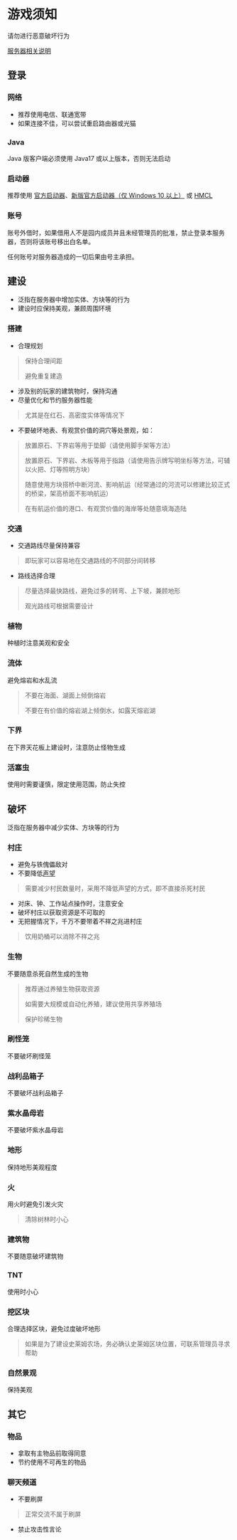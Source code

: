 # 游戏须知

请勿进行恶意破坏行为

[服务器相关说明](https://github.com/Kittengarten-Official/Kittengarten/blob/%E4%B8%BB%E5%88%86%E6%94%AF/Minecraft_Java_Edition/Kittengarten.md)

## 登录

### 网络

* 推荐使用电信、联通宽带
* 如果连接不佳，可以尝试重启路由器或光猫

### Java

Java 版客户端必须使用 Java17 或以上版本，否则无法启动

### 启动器

推荐使用 [官方启动器](https://www.minecraft.net/zh-hans)、[新版官方启动器（仅 Windows 10 以上）](https://www.microsoft.com/store/productId/9PGW18NPBZV5) 或 [HMCL](https://hmcl.huangyuhui.net/)

### 账号

账号外借时，如果借用人不是园内成员并且未经管理员的批准，禁止登录本服务器，否则将该账号移出白名单。

任何账号对服务器造成的一切后果由号主承担。

## 建设

* 泛指在服务器中增加实体、方块等的行为
* 建设时应保持美观，兼顾周围环境

### 搭建

* 合理规划

> 保持合理间距
>
> 避免重复建造

* 涉及别的玩家的建筑物时，保持沟通
* 尽量优化和节约服务器性能

> 尤其是在红石、高密度实体等情况下

* 不要破环地表、有观赏价值的洞穴等处景观，如：

> 放置原石、下界岩等用于垫脚（请使用脚手架等方法）
>
> 放置原石、下界岩、木板等用于指路（请使用告示牌写明坐标等方法，可辅以火把、灯等照明方块）
>
> 随意使用方块搭桥中断河流、影响航运（经常通过的河流可以修建比较正式的桥梁，架高桥面不影响航运）
>
> 在有航运价值的港口、有观赏价值的海岸等处随意填海造陆

### 交通

* 交通路线尽量保持兼容

> 即玩家可以容易地在交通路线的不同部分间转移

* 路线选择合理

> 尽量选择最快路线，避免过多的转弯、上下坡，兼顾地形
>
> 观光路线可根据需要设计

### 植物

种植时注意美观和安全

### 流体

避免熔岩和水乱流
> 不要在海面、湖面上倾倒熔岩
>
> 不要在有价值的熔岩湖上倾倒水，如露天熔岩湖

### 下界

在下界天花板上建设时，注意防止怪物生成

### 活塞虫

使用时需要谨慎，限定使用范围，防止失控

## 破坏

泛指在服务器中减少实体、方块等的行为

### 村庄

* 避免与铁傀儡敌对
* 不要降低[声望](https://minecraft.fandom.com/zh/wiki/%E6%9D%91%E5%BA%84#.E5.A3.B0.E6.9C.9B)

> 需要减少村民数量时，采用不降低声望的方式，即不直接杀死村民

* 对床、钟、工作站点操作时，注意安全
* 破坏村庄以获取资源是不可取的
* 无把握情况下，千万不要带着不祥之兆进村庄

> 饮用奶桶可以消除不祥之兆

### 生物

不要随意杀死自然生成的生物
> 推荐通过养殖生物获取资源
>
> 如需要大规模或自动化养殖，建议使用共享养殖场
>
> 保护珍稀生物

### 刷怪笼

不要破坏刷怪笼

### 战利品箱子

不要破坏战利品箱子

### 紫水晶母岩

不要破坏紫水晶母岩

### 地形

保持地形美观程度

### 火

用火时避免引发火灾
> 清除树林时小心

### 建筑物

不要随意破坏建筑物

### TNT

使用时小心

### 挖区块

合理选择区块，避免过度破坏地形
> 如果是为了建设史莱姆农场，务必确认史莱姆区块位置，可联系管理员寻求帮助

### 自然景观

保持美观

## 其它

### 物品

* 拿取有主物品前取得同意
* 节约使用不可再生的物品

### 聊天频道

* 不要刷屏

> 正常交流不属于刷屏

* 禁止攻击性言论
